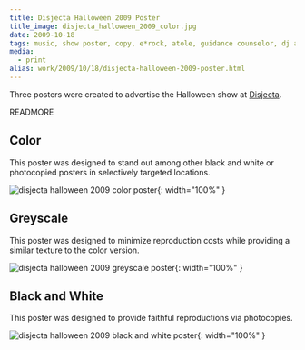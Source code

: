 ```yaml
---
title: Disjecta Halloween 2009 Poster
title_image: disjecta_halloween_2009_color.jpg
date: 2009-10-18
tags: music, show poster, copy, e*rock, atole, guidance counselor, dj automation, disjecta
media: 
  - print
alias: work/2009/10/18/disjecta-halloween-2009-poster.html
---
```


Three posters were created to advertise the Halloween show at 
[Disjecta](http://disjecta.org).

READMORE

## Color

This poster was designed to stand out among other black and white or photocopied 
posters in selectively targeted locations.

![disjecta halloween 2009 color poster](/images/disjecta_halloween_2009_color.jpg){: width="100%" }

## Greyscale

This poster was designed to minimize reproduction costs while providing a similar
texture to the color version.

![disjecta halloween 2009 greyscale poster](/images/disjecta_halloween_2009_grayscale.jpg){: width="100%" }

## Black and White

This poster was designed to provide faithful reproductions via photocopies.

![disjecta halloween 2009 black and white poster](/images/disjecta_halloween_2009_bw.jpg){: width="100%" }

